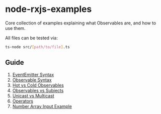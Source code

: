 # node-rxjs-examples

Core collection of examples explaining what Observables are, and how to use them.

All files can be tested via:
```bash
ts-node src/[path/to/file].ts
```

## Guide

1. [EventEmitter Syntax](https://github.com/jospete/node-rxjs-examples/blob/master/src/event-callback-syntax.ts)
2. [Observable Syntax](https://github.com/jospete/node-rxjs-examples/blob/master/src/observable-syntax.ts)
3. [Hot vs Cold Observables](https://github.com/jospete/node-rxjs-examples/blob/master/src/hot-vs-cold-observables.ts)
4. [Observables vs Subjects](https://github.com/jospete/node-rxjs-examples/blob/master/src/observables-vs-subjects.ts)
5. [Unicast vs Multicast](https://github.com/jospete/node-rxjs-examples/blob/master/src/unicast-vs-multicast.ts)
6. [Operators](https://github.com/jospete/node-rxjs-examples/blob/master/src/operators.ts)
7. [Number Array Input Example](https://github.com/jospete/node-rxjs-examples/blob/master/src/examples/number-array-input.ts)